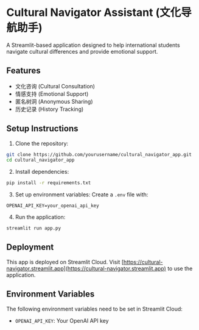 # Cultural Navigator Assistant (文化导航助手)

A Streamlit-based application designed to help international students navigate cultural differences and provide emotional support.

## Features

- 文化咨询 (Cultural Consultation)
- 情感支持 (Emotional Support)
- 匿名树洞 (Anonymous Sharing)
- 历史记录 (History Tracking)

## Setup Instructions

1. Clone the repository:
```bash
git clone https://github.com/yourusername/cultural_navigator_app.git
cd cultural_navigator_app
```

2. Install dependencies:
```bash
pip install -r requirements.txt
```

3. Set up environment variables:
Create a `.env` file with:
```
OPENAI_API_KEY=your_openai_api_key
```

4. Run the application:
```bash
streamlit run app.py
```

## Deployment

This app is deployed on Streamlit Cloud. Visit [https://cultural-navigator.streamlit.app](https://cultural-navigator.streamlit.app) to use the application.

## Environment Variables

The following environment variables need to be set in Streamlit Cloud:
- `OPENAI_API_KEY`: Your OpenAI API key

